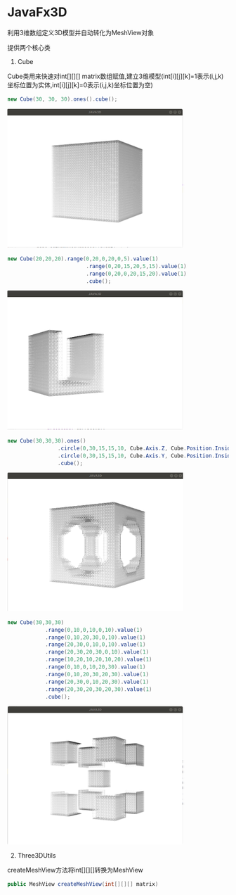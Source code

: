 # JavaFx3D
利用3维数组定义3D模型并自动转化为MeshView对象

提供两个核心类
1. Cube

Cube类用来快速对int[][][] matrix数组赋值,建立3维模型(int[i][j][k]=1表示(i,j,k)坐标位置为实体,int[i][j][k]=0表示(i,j,k)坐标位置为空)

```java
new Cube(30, 30, 30).ones().cube();
```
<img src="https://github.com/vua/JavaFx3D/blob/master/image/5.png" width="400"/>

```java
new Cube(20,20,20).range(0,20,0,20,0,5).value(1)
                         .range(0,20,15,20,5,15).value(1)
                         .range(0,20,0,20,15,20).value(1)
                         .cube();
```
<img src="https://github.com/vua/JavaFx3D/blob/master/image/3.png" width="400"/>

```java
new Cube(30,30,30).ones()
                .circle(0,30,15,15,10, Cube.Axis.Z, Cube.Position.Inside)
                .circle(0,30,15,15,10, Cube.Axis.Y, Cube.Position.Inside)
                .cube();
```
<img src="https://github.com/vua/JavaFx3D/blob/master/image/2.png" width="400"/>

```java
new Cube(30,30,30)
            .range(0,10,0,10,0,10).value(1)
            .range(0,10,20,30,0,10).value(1)
            .range(20,30,0,10,0,10).value(1)
            .range(20,30,20,30,0,10).value(1)
            .range(10,20,10,20,10,20).value(1)
            .range(0,10,0,10,20,30).value(1)
            .range(0,10,20,30,20,30).value(1)
            .range(20,30,0,10,20,30).value(1)
            .range(20,30,20,30,20,30).value(1)
            .cube();
```
<img src="https://github.com/vua/JavaFx3D/blob/master/image/7.png" width="400"/>

2. Three3DUtils

createMeshView方法将int[][][]转换为MeshView
```java
public MeshView createMeshView(int[][][] matrix)
```

